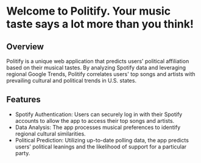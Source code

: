 # Welcome to Politify. Your music taste says a lot more than you think!

## Overview
Politify is a unique web application that predicts users' political affiliation based on their musical tastes. By analyzing Spotify data and leveraging regional Google Trends, Politify correlates users' top songs and artists with prevailing cultural and political trends in U.S. states.

## Features
- Spotify Authentication: Users can securely log in with their Spotify accounts to allow the app to access their top songs and artists.
- Data Analysis: The app processes musical preferences to identify regional cultural similarities.
- Political Prediction: Utilizing up-to-date polling data, the app predicts users' political leanings and the likelihood of support for a particular party.

